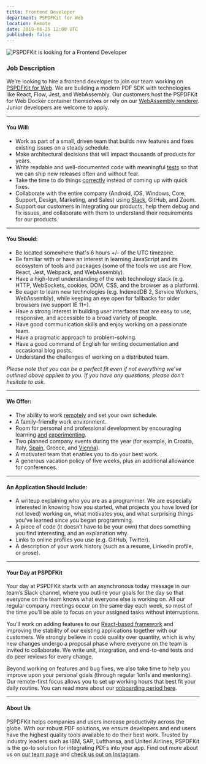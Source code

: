 ```yaml
---
title: Frontend Developer
department: PSPDFKit for Web
location: Remote
date: 2019-06-25 12:00 UTC
published: false
---
```


<img src="/images/careers/web2.png" alt="PSPDFKit is looking for a Frontend Developer" class="card-img-top-hero" style="max-width: 1200px;" />

### Job Description

We’re looking to hire a frontend developer to join our team working on [PSPDFKit for Web][]. We are building a modern PDF SDK with technologies like React, Flow, Jest, and WebAssembly. Our customers host the PSPDFKit for Web Docker container themselves or rely on our [WebAssembly renderer][]. Junior developers are welcome to apply.

---

#### You Will:

- Work as part of a small, driven team that builds new features and fixes existing issues on a steady schedule.
- Make architectural decisions that will impact thousands of products for years.
- Write readable and well-documented code with meaningful [tests][] so that we can ship new releases often and without fear.
- Take the time to do things [correctly][] instead of coming up with quick fixes.
- Collaborate with the entire company (Android, iOS, Windows, Core, Support, Design, Marketing, and Sales) using [Slack][], GitHub, and Zoom.
- Support our customers in integrating our products, help them debug and fix issues, and collaborate with them to understand their requirements for our products.

---

#### You Should:

- Be located somewhere that's 6 hours +/- of the UTC timezone.
- Be familiar with or have an interest in learning JavaScript and its ecosystem of tools and packages (some of the tools we use are Flow, React, Jest, Webpack, and WebAssembly).
- Have a high-level understanding of the web technology stack (e.g. HTTP, WebSockets, cookies, DOM, CSS, and the browser as a platform).
- Be eager to learn new technologies (e.g. IndexedDB 2, Service Workers, WebAssembly), while keeping an eye open for fallbacks for older browsers (we support IE 11+).
- Have a strong interest in building user interfaces that are easy to use, responsive, and accessible to a broad variety of people.
- Have good communication skills and enjoy working on a passionate team.
- Have a pragmatic approach to problem-solving.
- Have a good command of English for writing documentation and occasional blog posts.
- Understand the challenges of working on a distributed team.

_Please note that you can be a perfect fit even if not everything we’ve outlined above applies to you. If you have any questions, please don’t hesitate to ask._

---

#### We Offer:

- The ability to work [remotely][] and set your own schedule.
- A family-friendly work environment.
- Room for personal and professional development by encouraging learning [and][calculator] [experimenting][reviewbot].
- Two planned company events during the year (for example, in Croatia, Italy, [Spain][], Greece, and [Vienna][]).
- A motivated team that enables you to do your best work.
- A generous vacation policy of five weeks, plus an additional allowance for conferences.

---

#### An Application Should Include:

- A writeup explaining who you are as a programmer. We are especially interested in knowing how you started, what projects you have loved (or not loved) working on, what motivates you, and what surprising things you’ve learned since you began programming.
- A piece of code (it doesn’t have to be your own) that does something you find interesting, and an explanation why.
- Links to online profiles you use (e.g. GitHub, Twitter).
- A description of your work history (such as a resume, LinkedIn profile, or prose).

---

#### Your Day at PSPDFKit

Your day at PSPDFKit starts with an asynchronous today message in our team’s Slack channel, where you outline your goals for the day so that everyone on the team knows what everyone else is working on. All our regular company meetings occur on the same day each week, so most of the time you’ll be able to focus on your assigned tasks without interruptions.

You’ll work on adding features to our [React-based framework][] and improving the stability of our existing applications together with our customers. We strongly believe in code quality over quantity, which is why new changes undergo a proposal phase where everyone on the team is invited to collaborate. We write unit, integration, and end-to-end tests and do peer reviews for every change.

Beyond working on features and bug fixes, we also take time to help you improve upon your personal goals (through regular 1on1s and mentoring). Our remote-first focus allows you to set up working hours that best fit your daily routine. You can read more about our [onboarding period here][].

---

#### About Us

PSPDFKit helps companies and users increase productivity across the globe. With our robust PDF solutions, we ensure developers and end users have the highest quality tools available to do their best work. Trusted by industry leaders such as IBM, SAP, Lufthansa, and United Airlines, PSPDFKit is the go-to solution for integrating PDFs into your app. Find out more about us on [our team page][] and [check us out on Instagram][].

[pspdfkit for web]: https://pspdfkit.com/web
[webassembly renderer]: /blog/2017/webassembly-a-new-hope/
[tests]: /blog/2016/continuous-ios-code-coverage-with-jenkins-and-slather/
[correctly]: /blog/2016/writing-good-bug-reports/
[slack]: https://pspdfkit.com/blog/2018/how-to-use-slack-and-not-go-crazy/
[remotely]: /blog/2017/remote-work/
[calculator]: /blog/2018/how-to-program-a-calculator-pdf/
[reviewbot]: /blog/2018/reviewbot/
[spain]: /blog/2016/the-importance-of-retreats-for-a-remote-company/
[vienna]: /blog/2017/4-steps-to-a-successful-company-retreat/
[onboarding period here]: /blog/2018/onboarding-new-engineers/
[our team page]: /about
[react-based framework]: /guides/web/current/pspdfkit-for-web/getting-started/
[check us out on instagram]: https://www.instagram.com/pspdfkit/
